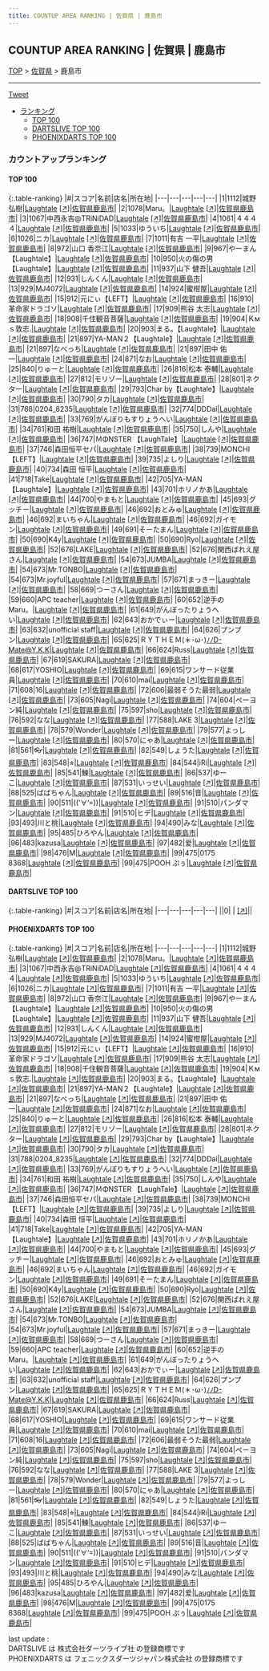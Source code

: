 ```yaml
---
title: COUNTUP AREA RANKING | 佐賀県 | 鹿島市
---
```

## COUNTUP AREA RANKING | 佐賀県 | 鹿島市

[TOP](/darts/rank/) > [佐賀県](/darts/rank/佐賀県/) > 鹿島市

___

<a href="https://twitter.com/share?ref_src=twsrc%5Etfw" data-text="COUNTUP AREA RANKING | 佐賀県鹿島市" class="twitter-share-button" data-hashtags="DARTSLIVE,PHOENIXDARTS,darts,ダーツ" data-show-count="false">Tweet</a>

* [ランキング](#カウントアップランキング)
    * [TOP 100](#top-100)
    * [DARTSLIVE TOP 100](#dartslive-top-100)
    * [PHOENIXDARTS TOP 100](#phoenixdarts-top-100)

### カウントアップランキング

#### TOP 100



{:.table-ranking}
|#|スコア|名前|店名|所在地|
|---|---|---|---|---|
|1|1112|<span class="rank-name-pd"><span class="pro-icon-pd"></span>城野 弘樹</span>|<a href="/darts/rank/shops/88344.html">Laughtale</a> <a href="https://vs.phoenixdarts.com/jp/shop/shopDetailInfo/s_88344?s_seq=88344">[↗]</a>|<a href="/darts/rank/佐賀県/鹿島市">佐賀県鹿島市</a>|
|2|1078|<span class="rank-name-pd">Maru。</span>|<a href="/darts/rank/shops/88344.html">Laughtale</a> <a href="https://vs.phoenixdarts.com/jp/shop/shopDetailInfo/s_88344?s_seq=88344">[↗]</a>|<a href="/darts/rank/佐賀県/鹿島市">佐賀県鹿島市</a>|
|3|1067|<span class="rank-name-pd">中西永吉@TRiNiDAD</span>|<a href="/darts/rank/shops/88344.html">Laughtale</a> <a href="https://vs.phoenixdarts.com/jp/shop/shopDetailInfo/s_88344?s_seq=88344">[↗]</a>|<a href="/darts/rank/佐賀県/鹿島市">佐賀県鹿島市</a>|
|4|1061|<span class="rank-name-pd">４４４４</span>|<a href="/darts/rank/shops/88344.html">Laughtale</a> <a href="https://vs.phoenixdarts.com/jp/shop/shopDetailInfo/s_88344?s_seq=88344">[↗]</a>|<a href="/darts/rank/佐賀県/鹿島市">佐賀県鹿島市</a>|
|5|1033|<span class="rank-name-pd">ゆういち</span>|<a href="/darts/rank/shops/88344.html">Laughtale</a> <a href="https://vs.phoenixdarts.com/jp/shop/shopDetailInfo/s_88344?s_seq=88344">[↗]</a>|<a href="/darts/rank/佐賀県/鹿島市">佐賀県鹿島市</a>|
|6|1026|<span class="rank-name-pd">ニカ</span>|<a href="/darts/rank/shops/88344.html">Laughtale</a> <a href="https://vs.phoenixdarts.com/jp/shop/shopDetailInfo/s_88344?s_seq=88344">[↗]</a>|<a href="/darts/rank/佐賀県/鹿島市">佐賀県鹿島市</a>|
|7|1011|<span class="rank-name-pd"><span class="pro-icon-pd"></span>有吉 一平</span>|<a href="/darts/rank/shops/88344.html">Laughtale</a> <a href="https://vs.phoenixdarts.com/jp/shop/shopDetailInfo/s_88344?s_seq=88344">[↗]</a>|<a href="/darts/rank/佐賀県/鹿島市">佐賀県鹿島市</a>|
|8|972|<span class="rank-name-pd"><span class="pro-icon-pd"></span>山口 香奈江</span>|<a href="/darts/rank/shops/88344.html">Laughtale</a> <a href="https://vs.phoenixdarts.com/jp/shop/shopDetailInfo/s_88344?s_seq=88344">[↗]</a>|<a href="/darts/rank/佐賀県/鹿島市">佐賀県鹿島市</a>|
|9|967|<span class="rank-name-pd">やーまん【Laughtale】</span>|<a href="/darts/rank/shops/88344.html">Laughtale</a> <a href="https://vs.phoenixdarts.com/jp/shop/shopDetailInfo/s_88344?s_seq=88344">[↗]</a>|<a href="/darts/rank/佐賀県/鹿島市">佐賀県鹿島市</a>|
|10|950|<span class="rank-name-pd">火の傷の男【Laughtale】</span>|<a href="/darts/rank/shops/88344.html">Laughtale</a> <a href="https://vs.phoenixdarts.com/jp/shop/shopDetailInfo/s_88344?s_seq=88344">[↗]</a>|<a href="/darts/rank/佐賀県/鹿島市">佐賀県鹿島市</a>|
|11|937|<span class="rank-name-pd"><span class="pro-icon-pd"></span>山下 健吾</span>|<a href="/darts/rank/shops/88344.html">Laughtale</a> <a href="https://vs.phoenixdarts.com/jp/shop/shopDetailInfo/s_88344?s_seq=88344">[↗]</a>|<a href="/darts/rank/佐賀県/鹿島市">佐賀県鹿島市</a>|
|12|931|<span class="rank-name-pd">しんくん</span>|<a href="/darts/rank/shops/88344.html">Laughtale</a> <a href="https://vs.phoenixdarts.com/jp/shop/shopDetailInfo/s_88344?s_seq=88344">[↗]</a>|<a href="/darts/rank/佐賀県/鹿島市">佐賀県鹿島市</a>|
|13|929|<span class="rank-name-pd">MJ4072</span>|<a href="/darts/rank/shops/88344.html">Laughtale</a> <a href="https://vs.phoenixdarts.com/jp/shop/shopDetailInfo/s_88344?s_seq=88344">[↗]</a>|<a href="/darts/rank/佐賀県/鹿島市">佐賀県鹿島市</a>|
|14|924|<span class="rank-name-pd">蜜柑屋</span>|<a href="/darts/rank/shops/88344.html">Laughtale</a> <a href="https://vs.phoenixdarts.com/jp/shop/shopDetailInfo/s_88344?s_seq=88344">[↗]</a>|<a href="/darts/rank/佐賀県/鹿島市">佐賀県鹿島市</a>|
|15|912|<span class="rank-name-pd">元にぃ【LEFT】</span>|<a href="/darts/rank/shops/88344.html">Laughtale</a> <a href="https://vs.phoenixdarts.com/jp/shop/shopDetailInfo/s_88344?s_seq=88344">[↗]</a>|<a href="/darts/rank/佐賀県/鹿島市">佐賀県鹿島市</a>|
|16|910|<span class="rank-name-pd">革命家ドラゴソ</span>|<a href="/darts/rank/shops/88344.html">Laughtale</a> <a href="https://vs.phoenixdarts.com/jp/shop/shopDetailInfo/s_88344?s_seq=88344">[↗]</a>|<a href="/darts/rank/佐賀県/鹿島市">佐賀県鹿島市</a>|
|17|909|<span class="rank-name-pd">熊谷 太志</span>|<a href="/darts/rank/shops/88344.html">Laughtale</a> <a href="https://vs.phoenixdarts.com/jp/shop/shopDetailInfo/s_88344?s_seq=88344">[↗]</a>|<a href="/darts/rank/佐賀県/鹿島市">佐賀県鹿島市</a>|
|18|908|<span class="rank-name-pd">千住観音菩薩</span>|<a href="/darts/rank/shops/88344.html">Laughtale</a> <a href="https://vs.phoenixdarts.com/jp/shop/shopDetailInfo/s_88344?s_seq=88344">[↗]</a>|<a href="/darts/rank/佐賀県/鹿島市">佐賀県鹿島市</a>|
|19|904|<span class="rank-name-pd">Ｋмｓ敦志.</span>|<a href="/darts/rank/shops/88344.html">Laughtale</a> <a href="https://vs.phoenixdarts.com/jp/shop/shopDetailInfo/s_88344?s_seq=88344">[↗]</a>|<a href="/darts/rank/佐賀県/鹿島市">佐賀県鹿島市</a>|
|20|903|<span class="rank-name-pd">まる。【Laughtale】</span>|<a href="/darts/rank/shops/88344.html">Laughtale</a> <a href="https://vs.phoenixdarts.com/jp/shop/shopDetailInfo/s_88344?s_seq=88344">[↗]</a>|<a href="/darts/rank/佐賀県/鹿島市">佐賀県鹿島市</a>|
|21|897|<span class="rank-name-pd">YA-MAN２【Laughtale】</span>|<a href="/darts/rank/shops/88344.html">Laughtale</a> <a href="https://vs.phoenixdarts.com/jp/shop/shopDetailInfo/s_88344?s_seq=88344">[↗]</a>|<a href="/darts/rank/佐賀県/鹿島市">佐賀県鹿島市</a>|
|21|897|<span class="rank-name-pd">なべっち</span>|<a href="/darts/rank/shops/88344.html">Laughtale</a> <a href="https://vs.phoenixdarts.com/jp/shop/shopDetailInfo/s_88344?s_seq=88344">[↗]</a>|<a href="/darts/rank/佐賀県/鹿島市">佐賀県鹿島市</a>|
|21|897|<span class="rank-name-pd"><span class="pro-icon-pd"></span>田中 佑一</span>|<a href="/darts/rank/shops/88344.html">Laughtale</a> <a href="https://vs.phoenixdarts.com/jp/shop/shopDetailInfo/s_88344?s_seq=88344">[↗]</a>|<a href="/darts/rank/佐賀県/鹿島市">佐賀県鹿島市</a>|
|24|871|<span class="rank-name-pd">なお</span>|<a href="/darts/rank/shops/88344.html">Laughtale</a> <a href="https://vs.phoenixdarts.com/jp/shop/shopDetailInfo/s_88344?s_seq=88344">[↗]</a>|<a href="/darts/rank/佐賀県/鹿島市">佐賀県鹿島市</a>|
|25|840|<span class="rank-name-pd">りゅーと</span>|<a href="/darts/rank/shops/88344.html">Laughtale</a> <a href="https://vs.phoenixdarts.com/jp/shop/shopDetailInfo/s_88344?s_seq=88344">[↗]</a>|<a href="/darts/rank/佐賀県/鹿島市">佐賀県鹿島市</a>|
|26|816|<span class="rank-name-pd"><span class="pro-icon-pd"></span>松本 泰輔</span>|<a href="/darts/rank/shops/88344.html">Laughtale</a> <a href="https://vs.phoenixdarts.com/jp/shop/shopDetailInfo/s_88344?s_seq=88344">[↗]</a>|<a href="/darts/rank/佐賀県/鹿島市">佐賀県鹿島市</a>|
|27|812|<span class="rank-name-pd">モリゾー</span>|<a href="/darts/rank/shops/88344.html">Laughtale</a> <a href="https://vs.phoenixdarts.com/jp/shop/shopDetailInfo/s_88344?s_seq=88344">[↗]</a>|<a href="/darts/rank/佐賀県/鹿島市">佐賀県鹿島市</a>|
|28|801|<span class="rank-name-pd">ネクター</span>|<a href="/darts/rank/shops/88344.html">Laughtale</a> <a href="https://vs.phoenixdarts.com/jp/shop/shopDetailInfo/s_88344?s_seq=88344">[↗]</a>|<a href="/darts/rank/佐賀県/鹿島市">佐賀県鹿島市</a>|
|29|793|<span class="rank-name-pd">Char by【Laughtale】</span>|<a href="/darts/rank/shops/88344.html">Laughtale</a> <a href="https://vs.phoenixdarts.com/jp/shop/shopDetailInfo/s_88344?s_seq=88344">[↗]</a>|<a href="/darts/rank/佐賀県/鹿島市">佐賀県鹿島市</a>|
|30|790|<span class="rank-name-pd">タカ</span>|<a href="/darts/rank/shops/88344.html">Laughtale</a> <a href="https://vs.phoenixdarts.com/jp/shop/shopDetailInfo/s_88344?s_seq=88344">[↗]</a>|<a href="/darts/rank/佐賀県/鹿島市">佐賀県鹿島市</a>|
|31|788|<span class="rank-name-pd">0204_8235</span>|<a href="/darts/rank/shops/88344.html">Laughtale</a> <a href="https://vs.phoenixdarts.com/jp/shop/shopDetailInfo/s_88344?s_seq=88344">[↗]</a>|<a href="/darts/rank/佐賀県/鹿島市">佐賀県鹿島市</a>|
|32|774|<span class="rank-name-pd">DDDai</span>|<a href="/darts/rank/shops/88344.html">Laughtale</a> <a href="https://vs.phoenixdarts.com/jp/shop/shopDetailInfo/s_88344?s_seq=88344">[↗]</a>|<a href="/darts/rank/佐賀県/鹿島市">佐賀県鹿島市</a>|
|33|769|<span class="rank-name-pd">がんぼりもすりょうへい</span>|<a href="/darts/rank/shops/88344.html">Laughtale</a> <a href="https://vs.phoenixdarts.com/jp/shop/shopDetailInfo/s_88344?s_seq=88344">[↗]</a>|<a href="/darts/rank/佐賀県/鹿島市">佐賀県鹿島市</a>|
|34|761|<span class="rank-name-pd"><span class="pro-icon-pd"></span>和田 祐樹</span>|<a href="/darts/rank/shops/88344.html">Laughtale</a> <a href="https://vs.phoenixdarts.com/jp/shop/shopDetailInfo/s_88344?s_seq=88344">[↗]</a>|<a href="/darts/rank/佐賀県/鹿島市">佐賀県鹿島市</a>|
|35|750|<span class="rank-name-pd">しんや</span>|<a href="/darts/rank/shops/88344.html">Laughtale</a> <a href="https://vs.phoenixdarts.com/jp/shop/shopDetailInfo/s_88344?s_seq=88344">[↗]</a>|<a href="/darts/rank/佐賀県/鹿島市">佐賀県鹿島市</a>|
|36|747|<span class="rank-name-pd">ＭΦNSTER 【LaughTale】</span>|<a href="/darts/rank/shops/88344.html">Laughtale</a> <a href="https://vs.phoenixdarts.com/jp/shop/shopDetailInfo/s_88344?s_seq=88344">[↗]</a>|<a href="/darts/rank/佐賀県/鹿島市">佐賀県鹿島市</a>|
|37|746|<span class="rank-name-pd">森田恒平セパ</span>|<a href="/darts/rank/shops/88344.html">Laughtale</a> <a href="https://vs.phoenixdarts.com/jp/shop/shopDetailInfo/s_88344?s_seq=88344">[↗]</a>|<a href="/darts/rank/佐賀県/鹿島市">佐賀県鹿島市</a>|
|38|739|<span class="rank-name-pd">MONCHI【LEFT】</span>|<a href="/darts/rank/shops/88344.html">Laughtale</a> <a href="https://vs.phoenixdarts.com/jp/shop/shopDetailInfo/s_88344?s_seq=88344">[↗]</a>|<a href="/darts/rank/佐賀県/鹿島市">佐賀県鹿島市</a>|
|39|735|<span class="rank-name-pd">よしり</span>|<a href="/darts/rank/shops/88344.html">Laughtale</a> <a href="https://vs.phoenixdarts.com/jp/shop/shopDetailInfo/s_88344?s_seq=88344">[↗]</a>|<a href="/darts/rank/佐賀県/鹿島市">佐賀県鹿島市</a>|
|40|734|<span class="rank-name-pd"><span class="pro-icon-pd"></span>森田 恒平</span>|<a href="/darts/rank/shops/88344.html">Laughtale</a> <a href="https://vs.phoenixdarts.com/jp/shop/shopDetailInfo/s_88344?s_seq=88344">[↗]</a>|<a href="/darts/rank/佐賀県/鹿島市">佐賀県鹿島市</a>|
|41|718|<span class="rank-name-pd">Take</span>|<a href="/darts/rank/shops/88344.html">Laughtale</a> <a href="https://vs.phoenixdarts.com/jp/shop/shopDetailInfo/s_88344?s_seq=88344">[↗]</a>|<a href="/darts/rank/佐賀県/鹿島市">佐賀県鹿島市</a>|
|42|705|<span class="rank-name-pd">YA-MAN【Laughtale】</span>|<a href="/darts/rank/shops/88344.html">Laughtale</a> <a href="https://vs.phoenixdarts.com/jp/shop/shopDetailInfo/s_88344?s_seq=88344">[↗]</a>|<a href="/darts/rank/佐賀県/鹿島市">佐賀県鹿島市</a>|
|43|701|<span class="rank-name-pd">ホリノかあ</span>|<a href="/darts/rank/shops/88344.html">Laughtale</a> <a href="https://vs.phoenixdarts.com/jp/shop/shopDetailInfo/s_88344?s_seq=88344">[↗]</a>|<a href="/darts/rank/佐賀県/鹿島市">佐賀県鹿島市</a>|
|44|700|<span class="rank-name-pd">やまもと</span>|<a href="/darts/rank/shops/88344.html">Laughtale</a> <a href="https://vs.phoenixdarts.com/jp/shop/shopDetailInfo/s_88344?s_seq=88344">[↗]</a>|<a href="/darts/rank/佐賀県/鹿島市">佐賀県鹿島市</a>|
|45|693|<span class="rank-name-pd">グッチー</span>|<a href="/darts/rank/shops/88344.html">Laughtale</a> <a href="https://vs.phoenixdarts.com/jp/shop/shopDetailInfo/s_88344?s_seq=88344">[↗]</a>|<a href="/darts/rank/佐賀県/鹿島市">佐賀県鹿島市</a>|
|46|692|<span class="rank-name-pd">おとみゅ</span>|<a href="/darts/rank/shops/88344.html">Laughtale</a> <a href="https://vs.phoenixdarts.com/jp/shop/shopDetailInfo/s_88344?s_seq=88344">[↗]</a>|<a href="/darts/rank/佐賀県/鹿島市">佐賀県鹿島市</a>|
|46|692|<span class="rank-name-pd">まいちゃん</span>|<a href="/darts/rank/shops/88344.html">Laughtale</a> <a href="https://vs.phoenixdarts.com/jp/shop/shopDetailInfo/s_88344?s_seq=88344">[↗]</a>|<a href="/darts/rank/佐賀県/鹿島市">佐賀県鹿島市</a>|
|46|692|<span class="rank-name-pd">ガイモン</span>|<a href="/darts/rank/shops/88344.html">Laughtale</a> <a href="https://vs.phoenixdarts.com/jp/shop/shopDetailInfo/s_88344?s_seq=88344">[↗]</a>|<a href="/darts/rank/佐賀県/鹿島市">佐賀県鹿島市</a>|
|49|691|<span class="rank-name-pd">そーたまん</span>|<a href="/darts/rank/shops/88344.html">Laughtale</a> <a href="https://vs.phoenixdarts.com/jp/shop/shopDetailInfo/s_88344?s_seq=88344">[↗]</a>|<a href="/darts/rank/佐賀県/鹿島市">佐賀県鹿島市</a>|
|50|690|<span class="rank-name-pd">K4y</span>|<a href="/darts/rank/shops/88344.html">Laughtale</a> <a href="https://vs.phoenixdarts.com/jp/shop/shopDetailInfo/s_88344?s_seq=88344">[↗]</a>|<a href="/darts/rank/佐賀県/鹿島市">佐賀県鹿島市</a>|
|50|690|<span class="rank-name-pd">Ryo</span>|<a href="/darts/rank/shops/88344.html">Laughtale</a> <a href="https://vs.phoenixdarts.com/jp/shop/shopDetailInfo/s_88344?s_seq=88344">[↗]</a>|<a href="/darts/rank/佐賀県/鹿島市">佐賀県鹿島市</a>|
|52|676|<span class="rank-name-pd">LAKE</span>|<a href="/darts/rank/shops/88344.html">Laughtale</a> <a href="https://vs.phoenixdarts.com/jp/shop/shopDetailInfo/s_88344?s_seq=88344">[↗]</a>|<a href="/darts/rank/佐賀県/鹿島市">佐賀県鹿島市</a>|
|52|676|<span class="rank-name-pd">関西ばれえ屋さん</span>|<a href="/darts/rank/shops/88344.html">Laughtale</a> <a href="https://vs.phoenixdarts.com/jp/shop/shopDetailInfo/s_88344?s_seq=88344">[↗]</a>|<a href="/darts/rank/佐賀県/鹿島市">佐賀県鹿島市</a>|
|54|673|<span class="rank-name-pd">JUMBA</span>|<a href="/darts/rank/shops/88344.html">Laughtale</a> <a href="https://vs.phoenixdarts.com/jp/shop/shopDetailInfo/s_88344?s_seq=88344">[↗]</a>|<a href="/darts/rank/佐賀県/鹿島市">佐賀県鹿島市</a>|
|54|673|<span class="rank-name-pd">Mr.TONBO</span>|<a href="/darts/rank/shops/88344.html">Laughtale</a> <a href="https://vs.phoenixdarts.com/jp/shop/shopDetailInfo/s_88344?s_seq=88344">[↗]</a>|<a href="/darts/rank/佐賀県/鹿島市">佐賀県鹿島市</a>|
|54|673|<span class="rank-name-pd">Mr.joyful</span>|<a href="/darts/rank/shops/88344.html">Laughtale</a> <a href="https://vs.phoenixdarts.com/jp/shop/shopDetailInfo/s_88344?s_seq=88344">[↗]</a>|<a href="/darts/rank/佐賀県/鹿島市">佐賀県鹿島市</a>|
|57|671|<span class="rank-name-pd">まっきー</span>|<a href="/darts/rank/shops/88344.html">Laughtale</a> <a href="https://vs.phoenixdarts.com/jp/shop/shopDetailInfo/s_88344?s_seq=88344">[↗]</a>|<a href="/darts/rank/佐賀県/鹿島市">佐賀県鹿島市</a>|
|58|669|<span class="rank-name-pd">つーさん</span>|<a href="/darts/rank/shops/88344.html">Laughtale</a> <a href="https://vs.phoenixdarts.com/jp/shop/shopDetailInfo/s_88344?s_seq=88344">[↗]</a>|<a href="/darts/rank/佐賀県/鹿島市">佐賀県鹿島市</a>|
|59|660|<span class="rank-name-pd">APC teacher</span>|<a href="/darts/rank/shops/88344.html">Laughtale</a> <a href="https://vs.phoenixdarts.com/jp/shop/shopDetailInfo/s_88344?s_seq=88344">[↗]</a>|<a href="/darts/rank/佐賀県/鹿島市">佐賀県鹿島市</a>|
|60|652|<span class="rank-name-pd">逆手のMaru。</span>|<a href="/darts/rank/shops/88344.html">Laughtale</a> <a href="https://vs.phoenixdarts.com/jp/shop/shopDetailInfo/s_88344?s_seq=88344">[↗]</a>|<a href="/darts/rank/佐賀県/鹿島市">佐賀県鹿島市</a>|
|61|649|<span class="rank-name-pd">がんぼったりょうへい</span>|<a href="/darts/rank/shops/88344.html">Laughtale</a> <a href="https://vs.phoenixdarts.com/jp/shop/shopDetailInfo/s_88344?s_seq=88344">[↗]</a>|<a href="/darts/rank/佐賀県/鹿島市">佐賀県鹿島市</a>|
|62|643|<span class="rank-name-pd">おかでぃー</span>|<a href="/darts/rank/shops/88344.html">Laughtale</a> <a href="https://vs.phoenixdarts.com/jp/shop/shopDetailInfo/s_88344?s_seq=88344">[↗]</a>|<a href="/darts/rank/佐賀県/鹿島市">佐賀県鹿島市</a>|
|63|632|<span class="rank-name-pd">unofficial staff</span>|<a href="/darts/rank/shops/88344.html">Laughtale</a> <a href="https://vs.phoenixdarts.com/jp/shop/shopDetailInfo/s_88344?s_seq=88344">[↗]</a>|<a href="/darts/rank/佐賀県/鹿島市">佐賀県鹿島市</a>|
|64|626|<span class="rank-name-pd">プンプン</span>|<a href="/darts/rank/shops/88344.html">Laughtale</a> <a href="https://vs.phoenixdarts.com/jp/shop/shopDetailInfo/s_88344?s_seq=88344">[↗]</a>|<a href="/darts/rank/佐賀県/鹿島市">佐賀県鹿島市</a>|
|65|625|<span class="rank-name-pd">ＲＹＴＨＥＭ(＊･ω･)ﾉﾉD-Mate@Y.K.K</span>|<a href="/darts/rank/shops/88344.html">Laughtale</a> <a href="https://vs.phoenixdarts.com/jp/shop/shopDetailInfo/s_88344?s_seq=88344">[↗]</a>|<a href="/darts/rank/佐賀県/鹿島市">佐賀県鹿島市</a>|
|66|624|<span class="rank-name-pd">Russ</span>|<a href="/darts/rank/shops/88344.html">Laughtale</a> <a href="https://vs.phoenixdarts.com/jp/shop/shopDetailInfo/s_88344?s_seq=88344">[↗]</a>|<a href="/darts/rank/佐賀県/鹿島市">佐賀県鹿島市</a>|
|67|619|<span class="rank-name-pd">SAKURA</span>|<a href="/darts/rank/shops/88344.html">Laughtale</a> <a href="https://vs.phoenixdarts.com/jp/shop/shopDetailInfo/s_88344?s_seq=88344">[↗]</a>|<a href="/darts/rank/佐賀県/鹿島市">佐賀県鹿島市</a>|
|68|617|<span class="rank-name-pd">YOSHIO</span>|<a href="/darts/rank/shops/88344.html">Laughtale</a> <a href="https://vs.phoenixdarts.com/jp/shop/shopDetailInfo/s_88344?s_seq=88344">[↗]</a>|<a href="/darts/rank/佐賀県/鹿島市">佐賀県鹿島市</a>|
|69|615|<span class="rank-name-pd">ワンサード従業員</span>|<a href="/darts/rank/shops/88344.html">Laughtale</a> <a href="https://vs.phoenixdarts.com/jp/shop/shopDetailInfo/s_88344?s_seq=88344">[↗]</a>|<a href="/darts/rank/佐賀県/鹿島市">佐賀県鹿島市</a>|
|70|610|<span class="rank-name-pd">mai</span>|<a href="/darts/rank/shops/88344.html">Laughtale</a> <a href="https://vs.phoenixdarts.com/jp/shop/shopDetailInfo/s_88344?s_seq=88344">[↗]</a>|<a href="/darts/rank/佐賀県/鹿島市">佐賀県鹿島市</a>|
|71|608|<span class="rank-name-pd">16</span>|<a href="/darts/rank/shops/88344.html">Laughtale</a> <a href="https://vs.phoenixdarts.com/jp/shop/shopDetailInfo/s_88344?s_seq=88344">[↗]</a>|<a href="/darts/rank/佐賀県/鹿島市">佐賀県鹿島市</a>|
|72|606|<span class="rank-name-pd">最弱そうた最弱</span>|<a href="/darts/rank/shops/88344.html">Laughtale</a> <a href="https://vs.phoenixdarts.com/jp/shop/shopDetailInfo/s_88344?s_seq=88344">[↗]</a>|<a href="/darts/rank/佐賀県/鹿島市">佐賀県鹿島市</a>|
|73|605|<span class="rank-name-pd">Nagi</span>|<a href="/darts/rank/shops/88344.html">Laughtale</a> <a href="https://vs.phoenixdarts.com/jp/shop/shopDetailInfo/s_88344?s_seq=88344">[↗]</a>|<a href="/darts/rank/佐賀県/鹿島市">佐賀県鹿島市</a>|
|74|604|<span class="rank-name-pd">ぺーヨン純</span>|<a href="/darts/rank/shops/88344.html">Laughtale</a> <a href="https://vs.phoenixdarts.com/jp/shop/shopDetailInfo/s_88344?s_seq=88344">[↗]</a>|<a href="/darts/rank/佐賀県/鹿島市">佐賀県鹿島市</a>|
|75|597|<span class="rank-name-pd">sho</span>|<a href="/darts/rank/shops/88344.html">Laughtale</a> <a href="https://vs.phoenixdarts.com/jp/shop/shopDetailInfo/s_88344?s_seq=88344">[↗]</a>|<a href="/darts/rank/佐賀県/鹿島市">佐賀県鹿島市</a>|
|76|592|<span class="rank-name-pd">なな</span>|<a href="/darts/rank/shops/88344.html">Laughtale</a> <a href="https://vs.phoenixdarts.com/jp/shop/shopDetailInfo/s_88344?s_seq=88344">[↗]</a>|<a href="/darts/rank/佐賀県/鹿島市">佐賀県鹿島市</a>|
|77|588|<span class="rank-name-pd">LAKE 3</span>|<a href="/darts/rank/shops/88344.html">Laughtale</a> <a href="https://vs.phoenixdarts.com/jp/shop/shopDetailInfo/s_88344?s_seq=88344">[↗]</a>|<a href="/darts/rank/佐賀県/鹿島市">佐賀県鹿島市</a>|
|78|579|<span class="rank-name-pd">Wonder</span>|<a href="/darts/rank/shops/88344.html">Laughtale</a> <a href="https://vs.phoenixdarts.com/jp/shop/shopDetailInfo/s_88344?s_seq=88344">[↗]</a>|<a href="/darts/rank/佐賀県/鹿島市">佐賀県鹿島市</a>|
|79|577|<span class="rank-name-pd">よっしー</span>|<a href="/darts/rank/shops/88344.html">Laughtale</a> <a href="https://vs.phoenixdarts.com/jp/shop/shopDetailInfo/s_88344?s_seq=88344">[↗]</a>|<a href="/darts/rank/佐賀県/鹿島市">佐賀県鹿島市</a>|
|80|570|<span class="rank-name-pd">にゃあ</span>|<a href="/darts/rank/shops/88344.html">Laughtale</a> <a href="https://vs.phoenixdarts.com/jp/shop/shopDetailInfo/s_88344?s_seq=88344">[↗]</a>|<a href="/darts/rank/佐賀県/鹿島市">佐賀県鹿島市</a>|
|81|561|<span class="rank-name-pd">👓</span>|<a href="/darts/rank/shops/88344.html">Laughtale</a> <a href="https://vs.phoenixdarts.com/jp/shop/shopDetailInfo/s_88344?s_seq=88344">[↗]</a>|<a href="/darts/rank/佐賀県/鹿島市">佐賀県鹿島市</a>|
|82|549|<span class="rank-name-pd">しょうた</span>|<a href="/darts/rank/shops/88344.html">Laughtale</a> <a href="https://vs.phoenixdarts.com/jp/shop/shopDetailInfo/s_88344?s_seq=88344">[↗]</a>|<a href="/darts/rank/佐賀県/鹿島市">佐賀県鹿島市</a>|
|83|548|<span class="rank-name-pd">⭐︎</span>|<a href="/darts/rank/shops/88344.html">Laughtale</a> <a href="https://vs.phoenixdarts.com/jp/shop/shopDetailInfo/s_88344?s_seq=88344">[↗]</a>|<a href="/darts/rank/佐賀県/鹿島市">佐賀県鹿島市</a>|
|84|544|<span class="rank-name-pd">iRi</span>|<a href="/darts/rank/shops/88344.html">Laughtale</a> <a href="https://vs.phoenixdarts.com/jp/shop/shopDetailInfo/s_88344?s_seq=88344">[↗]</a>|<a href="/darts/rank/佐賀県/鹿島市">佐賀県鹿島市</a>|
|85|541|<span class="rank-name-pd">鰊</span>|<a href="/darts/rank/shops/88344.html">Laughtale</a> <a href="https://vs.phoenixdarts.com/jp/shop/shopDetailInfo/s_88344?s_seq=88344">[↗]</a>|<a href="/darts/rank/佐賀県/鹿島市">佐賀県鹿島市</a>|
|86|537|<span class="rank-name-pd">ゆーこ</span>|<a href="/darts/rank/shops/88344.html">Laughtale</a> <a href="https://vs.phoenixdarts.com/jp/shop/shopDetailInfo/s_88344?s_seq=88344">[↗]</a>|<a href="/darts/rank/佐賀県/鹿島市">佐賀県鹿島市</a>|
|87|531|<span class="rank-name-pd">いっせい</span>|<a href="/darts/rank/shops/88344.html">Laughtale</a> <a href="https://vs.phoenixdarts.com/jp/shop/shopDetailInfo/s_88344?s_seq=88344">[↗]</a>|<a href="/darts/rank/佐賀県/鹿島市">佐賀県鹿島市</a>|
|88|525|<span class="rank-name-pd">ばばちゃん</span>|<a href="/darts/rank/shops/88344.html">Laughtale</a> <a href="https://vs.phoenixdarts.com/jp/shop/shopDetailInfo/s_88344?s_seq=88344">[↗]</a>|<a href="/darts/rank/佐賀県/鹿島市">佐賀県鹿島市</a>|
|89|516|<span class="rank-name-pd">音</span>|<a href="/darts/rank/shops/88344.html">Laughtale</a> <a href="https://vs.phoenixdarts.com/jp/shop/shopDetailInfo/s_88344?s_seq=88344">[↗]</a>|<a href="/darts/rank/佐賀県/鹿島市">佐賀県鹿島市</a>|
|90|511|<span class="rank-name-pd">((’∀’=))</span>|<a href="/darts/rank/shops/88344.html">Laughtale</a> <a href="https://vs.phoenixdarts.com/jp/shop/shopDetailInfo/s_88344?s_seq=88344">[↗]</a>|<a href="/darts/rank/佐賀県/鹿島市">佐賀県鹿島市</a>|
|91|510|<span class="rank-name-pd">パンダマン</span>|<a href="/darts/rank/shops/88344.html">Laughtale</a> <a href="https://vs.phoenixdarts.com/jp/shop/shopDetailInfo/s_88344?s_seq=88344">[↗]</a>|<a href="/darts/rank/佐賀県/鹿島市">佐賀県鹿島市</a>|
|91|510|<span class="rank-name-pd">ヒデ</span>|<a href="/darts/rank/shops/88344.html">Laughtale</a> <a href="https://vs.phoenixdarts.com/jp/shop/shopDetailInfo/s_88344?s_seq=88344">[↗]</a>|<a href="/darts/rank/佐賀県/鹿島市">佐賀県鹿島市</a>|
|93|493|<span class="rank-name-pd">川と桃</span>|<a href="/darts/rank/shops/88344.html">Laughtale</a> <a href="https://vs.phoenixdarts.com/jp/shop/shopDetailInfo/s_88344?s_seq=88344">[↗]</a>|<a href="/darts/rank/佐賀県/鹿島市">佐賀県鹿島市</a>|
|94|490|<span class="rank-name-pd">みな</span>|<a href="/darts/rank/shops/88344.html">Laughtale</a> <a href="https://vs.phoenixdarts.com/jp/shop/shopDetailInfo/s_88344?s_seq=88344">[↗]</a>|<a href="/darts/rank/佐賀県/鹿島市">佐賀県鹿島市</a>|
|95|485|<span class="rank-name-pd">ひろやん</span>|<a href="/darts/rank/shops/88344.html">Laughtale</a> <a href="https://vs.phoenixdarts.com/jp/shop/shopDetailInfo/s_88344?s_seq=88344">[↗]</a>|<a href="/darts/rank/佐賀県/鹿島市">佐賀県鹿島市</a>|
|96|483|<span class="rank-name-pd">kazusa</span>|<a href="/darts/rank/shops/88344.html">Laughtale</a> <a href="https://vs.phoenixdarts.com/jp/shop/shopDetailInfo/s_88344?s_seq=88344">[↗]</a>|<a href="/darts/rank/佐賀県/鹿島市">佐賀県鹿島市</a>|
|97|482|<span class="rank-name-pd">爱</span>|<a href="/darts/rank/shops/88344.html">Laughtale</a> <a href="https://vs.phoenixdarts.com/jp/shop/shopDetailInfo/s_88344?s_seq=88344">[↗]</a>|<a href="/darts/rank/佐賀県/鹿島市">佐賀県鹿島市</a>|
|98|476|<span class="rank-name-pd">M</span>|<a href="/darts/rank/shops/88344.html">Laughtale</a> <a href="https://vs.phoenixdarts.com/jp/shop/shopDetailInfo/s_88344?s_seq=88344">[↗]</a>|<a href="/darts/rank/佐賀県/鹿島市">佐賀県鹿島市</a>|
|99|475|<span class="rank-name-pd">0175 8368</span>|<a href="/darts/rank/shops/88344.html">Laughtale</a> <a href="https://vs.phoenixdarts.com/jp/shop/shopDetailInfo/s_88344?s_seq=88344">[↗]</a>|<a href="/darts/rank/佐賀県/鹿島市">佐賀県鹿島市</a>|
|99|475|<span class="rank-name-pd">POOH ぷぅ</span>|<a href="/darts/rank/shops/88344.html">Laughtale</a> <a href="https://vs.phoenixdarts.com/jp/shop/shopDetailInfo/s_88344?s_seq=88344">[↗]</a>|<a href="/darts/rank/佐賀県/鹿島市">佐賀県鹿島市</a>|


#### DARTSLIVE TOP 100



{:.table-ranking}
|#|スコア|名前|店名|所在地|
|---|---|---|---|---|
||0|<span class="rank-name-dl"> </span>|<a href="/darts/rank/shops/.html"></a> <a href="">[↗]</a>|<a href="/darts/rank//"></a>|


#### PHOENIXDARTS TOP 100



{:.table-ranking}
|#|スコア|名前|店名|所在地|
|---|---|---|---|---|
|1|1112|<span class="rank-name-pd"><span class="pro-icon-pd"></span>城野 弘樹</span>|<a href="/darts/rank/shops/88344.html">Laughtale</a> <a href="https://vs.phoenixdarts.com/jp/shop/shopDetailInfo/s_88344?s_seq=88344">[↗]</a>|<a href="/darts/rank/佐賀県/鹿島市">佐賀県鹿島市</a>|
|2|1078|<span class="rank-name-pd">Maru。</span>|<a href="/darts/rank/shops/88344.html">Laughtale</a> <a href="https://vs.phoenixdarts.com/jp/shop/shopDetailInfo/s_88344?s_seq=88344">[↗]</a>|<a href="/darts/rank/佐賀県/鹿島市">佐賀県鹿島市</a>|
|3|1067|<span class="rank-name-pd">中西永吉@TRiNiDAD</span>|<a href="/darts/rank/shops/88344.html">Laughtale</a> <a href="https://vs.phoenixdarts.com/jp/shop/shopDetailInfo/s_88344?s_seq=88344">[↗]</a>|<a href="/darts/rank/佐賀県/鹿島市">佐賀県鹿島市</a>|
|4|1061|<span class="rank-name-pd">４４４４</span>|<a href="/darts/rank/shops/88344.html">Laughtale</a> <a href="https://vs.phoenixdarts.com/jp/shop/shopDetailInfo/s_88344?s_seq=88344">[↗]</a>|<a href="/darts/rank/佐賀県/鹿島市">佐賀県鹿島市</a>|
|5|1033|<span class="rank-name-pd">ゆういち</span>|<a href="/darts/rank/shops/88344.html">Laughtale</a> <a href="https://vs.phoenixdarts.com/jp/shop/shopDetailInfo/s_88344?s_seq=88344">[↗]</a>|<a href="/darts/rank/佐賀県/鹿島市">佐賀県鹿島市</a>|
|6|1026|<span class="rank-name-pd">ニカ</span>|<a href="/darts/rank/shops/88344.html">Laughtale</a> <a href="https://vs.phoenixdarts.com/jp/shop/shopDetailInfo/s_88344?s_seq=88344">[↗]</a>|<a href="/darts/rank/佐賀県/鹿島市">佐賀県鹿島市</a>|
|7|1011|<span class="rank-name-pd"><span class="pro-icon-pd"></span>有吉 一平</span>|<a href="/darts/rank/shops/88344.html">Laughtale</a> <a href="https://vs.phoenixdarts.com/jp/shop/shopDetailInfo/s_88344?s_seq=88344">[↗]</a>|<a href="/darts/rank/佐賀県/鹿島市">佐賀県鹿島市</a>|
|8|972|<span class="rank-name-pd"><span class="pro-icon-pd"></span>山口 香奈江</span>|<a href="/darts/rank/shops/88344.html">Laughtale</a> <a href="https://vs.phoenixdarts.com/jp/shop/shopDetailInfo/s_88344?s_seq=88344">[↗]</a>|<a href="/darts/rank/佐賀県/鹿島市">佐賀県鹿島市</a>|
|9|967|<span class="rank-name-pd">やーまん【Laughtale】</span>|<a href="/darts/rank/shops/88344.html">Laughtale</a> <a href="https://vs.phoenixdarts.com/jp/shop/shopDetailInfo/s_88344?s_seq=88344">[↗]</a>|<a href="/darts/rank/佐賀県/鹿島市">佐賀県鹿島市</a>|
|10|950|<span class="rank-name-pd">火の傷の男【Laughtale】</span>|<a href="/darts/rank/shops/88344.html">Laughtale</a> <a href="https://vs.phoenixdarts.com/jp/shop/shopDetailInfo/s_88344?s_seq=88344">[↗]</a>|<a href="/darts/rank/佐賀県/鹿島市">佐賀県鹿島市</a>|
|11|937|<span class="rank-name-pd"><span class="pro-icon-pd"></span>山下 健吾</span>|<a href="/darts/rank/shops/88344.html">Laughtale</a> <a href="https://vs.phoenixdarts.com/jp/shop/shopDetailInfo/s_88344?s_seq=88344">[↗]</a>|<a href="/darts/rank/佐賀県/鹿島市">佐賀県鹿島市</a>|
|12|931|<span class="rank-name-pd">しんくん</span>|<a href="/darts/rank/shops/88344.html">Laughtale</a> <a href="https://vs.phoenixdarts.com/jp/shop/shopDetailInfo/s_88344?s_seq=88344">[↗]</a>|<a href="/darts/rank/佐賀県/鹿島市">佐賀県鹿島市</a>|
|13|929|<span class="rank-name-pd">MJ4072</span>|<a href="/darts/rank/shops/88344.html">Laughtale</a> <a href="https://vs.phoenixdarts.com/jp/shop/shopDetailInfo/s_88344?s_seq=88344">[↗]</a>|<a href="/darts/rank/佐賀県/鹿島市">佐賀県鹿島市</a>|
|14|924|<span class="rank-name-pd">蜜柑屋</span>|<a href="/darts/rank/shops/88344.html">Laughtale</a> <a href="https://vs.phoenixdarts.com/jp/shop/shopDetailInfo/s_88344?s_seq=88344">[↗]</a>|<a href="/darts/rank/佐賀県/鹿島市">佐賀県鹿島市</a>|
|15|912|<span class="rank-name-pd">元にぃ【LEFT】</span>|<a href="/darts/rank/shops/88344.html">Laughtale</a> <a href="https://vs.phoenixdarts.com/jp/shop/shopDetailInfo/s_88344?s_seq=88344">[↗]</a>|<a href="/darts/rank/佐賀県/鹿島市">佐賀県鹿島市</a>|
|16|910|<span class="rank-name-pd">革命家ドラゴソ</span>|<a href="/darts/rank/shops/88344.html">Laughtale</a> <a href="https://vs.phoenixdarts.com/jp/shop/shopDetailInfo/s_88344?s_seq=88344">[↗]</a>|<a href="/darts/rank/佐賀県/鹿島市">佐賀県鹿島市</a>|
|17|909|<span class="rank-name-pd">熊谷 太志</span>|<a href="/darts/rank/shops/88344.html">Laughtale</a> <a href="https://vs.phoenixdarts.com/jp/shop/shopDetailInfo/s_88344?s_seq=88344">[↗]</a>|<a href="/darts/rank/佐賀県/鹿島市">佐賀県鹿島市</a>|
|18|908|<span class="rank-name-pd">千住観音菩薩</span>|<a href="/darts/rank/shops/88344.html">Laughtale</a> <a href="https://vs.phoenixdarts.com/jp/shop/shopDetailInfo/s_88344?s_seq=88344">[↗]</a>|<a href="/darts/rank/佐賀県/鹿島市">佐賀県鹿島市</a>|
|19|904|<span class="rank-name-pd">Ｋмｓ敦志.</span>|<a href="/darts/rank/shops/88344.html">Laughtale</a> <a href="https://vs.phoenixdarts.com/jp/shop/shopDetailInfo/s_88344?s_seq=88344">[↗]</a>|<a href="/darts/rank/佐賀県/鹿島市">佐賀県鹿島市</a>|
|20|903|<span class="rank-name-pd">まる。【Laughtale】</span>|<a href="/darts/rank/shops/88344.html">Laughtale</a> <a href="https://vs.phoenixdarts.com/jp/shop/shopDetailInfo/s_88344?s_seq=88344">[↗]</a>|<a href="/darts/rank/佐賀県/鹿島市">佐賀県鹿島市</a>|
|21|897|<span class="rank-name-pd">YA-MAN２【Laughtale】</span>|<a href="/darts/rank/shops/88344.html">Laughtale</a> <a href="https://vs.phoenixdarts.com/jp/shop/shopDetailInfo/s_88344?s_seq=88344">[↗]</a>|<a href="/darts/rank/佐賀県/鹿島市">佐賀県鹿島市</a>|
|21|897|<span class="rank-name-pd">なべっち</span>|<a href="/darts/rank/shops/88344.html">Laughtale</a> <a href="https://vs.phoenixdarts.com/jp/shop/shopDetailInfo/s_88344?s_seq=88344">[↗]</a>|<a href="/darts/rank/佐賀県/鹿島市">佐賀県鹿島市</a>|
|21|897|<span class="rank-name-pd"><span class="pro-icon-pd"></span>田中 佑一</span>|<a href="/darts/rank/shops/88344.html">Laughtale</a> <a href="https://vs.phoenixdarts.com/jp/shop/shopDetailInfo/s_88344?s_seq=88344">[↗]</a>|<a href="/darts/rank/佐賀県/鹿島市">佐賀県鹿島市</a>|
|24|871|<span class="rank-name-pd">なお</span>|<a href="/darts/rank/shops/88344.html">Laughtale</a> <a href="https://vs.phoenixdarts.com/jp/shop/shopDetailInfo/s_88344?s_seq=88344">[↗]</a>|<a href="/darts/rank/佐賀県/鹿島市">佐賀県鹿島市</a>|
|25|840|<span class="rank-name-pd">りゅーと</span>|<a href="/darts/rank/shops/88344.html">Laughtale</a> <a href="https://vs.phoenixdarts.com/jp/shop/shopDetailInfo/s_88344?s_seq=88344">[↗]</a>|<a href="/darts/rank/佐賀県/鹿島市">佐賀県鹿島市</a>|
|26|816|<span class="rank-name-pd"><span class="pro-icon-pd"></span>松本 泰輔</span>|<a href="/darts/rank/shops/88344.html">Laughtale</a> <a href="https://vs.phoenixdarts.com/jp/shop/shopDetailInfo/s_88344?s_seq=88344">[↗]</a>|<a href="/darts/rank/佐賀県/鹿島市">佐賀県鹿島市</a>|
|27|812|<span class="rank-name-pd">モリゾー</span>|<a href="/darts/rank/shops/88344.html">Laughtale</a> <a href="https://vs.phoenixdarts.com/jp/shop/shopDetailInfo/s_88344?s_seq=88344">[↗]</a>|<a href="/darts/rank/佐賀県/鹿島市">佐賀県鹿島市</a>|
|28|801|<span class="rank-name-pd">ネクター</span>|<a href="/darts/rank/shops/88344.html">Laughtale</a> <a href="https://vs.phoenixdarts.com/jp/shop/shopDetailInfo/s_88344?s_seq=88344">[↗]</a>|<a href="/darts/rank/佐賀県/鹿島市">佐賀県鹿島市</a>|
|29|793|<span class="rank-name-pd">Char by【Laughtale】</span>|<a href="/darts/rank/shops/88344.html">Laughtale</a> <a href="https://vs.phoenixdarts.com/jp/shop/shopDetailInfo/s_88344?s_seq=88344">[↗]</a>|<a href="/darts/rank/佐賀県/鹿島市">佐賀県鹿島市</a>|
|30|790|<span class="rank-name-pd">タカ</span>|<a href="/darts/rank/shops/88344.html">Laughtale</a> <a href="https://vs.phoenixdarts.com/jp/shop/shopDetailInfo/s_88344?s_seq=88344">[↗]</a>|<a href="/darts/rank/佐賀県/鹿島市">佐賀県鹿島市</a>|
|31|788|<span class="rank-name-pd">0204_8235</span>|<a href="/darts/rank/shops/88344.html">Laughtale</a> <a href="https://vs.phoenixdarts.com/jp/shop/shopDetailInfo/s_88344?s_seq=88344">[↗]</a>|<a href="/darts/rank/佐賀県/鹿島市">佐賀県鹿島市</a>|
|32|774|<span class="rank-name-pd">DDDai</span>|<a href="/darts/rank/shops/88344.html">Laughtale</a> <a href="https://vs.phoenixdarts.com/jp/shop/shopDetailInfo/s_88344?s_seq=88344">[↗]</a>|<a href="/darts/rank/佐賀県/鹿島市">佐賀県鹿島市</a>|
|33|769|<span class="rank-name-pd">がんぼりもすりょうへい</span>|<a href="/darts/rank/shops/88344.html">Laughtale</a> <a href="https://vs.phoenixdarts.com/jp/shop/shopDetailInfo/s_88344?s_seq=88344">[↗]</a>|<a href="/darts/rank/佐賀県/鹿島市">佐賀県鹿島市</a>|
|34|761|<span class="rank-name-pd"><span class="pro-icon-pd"></span>和田 祐樹</span>|<a href="/darts/rank/shops/88344.html">Laughtale</a> <a href="https://vs.phoenixdarts.com/jp/shop/shopDetailInfo/s_88344?s_seq=88344">[↗]</a>|<a href="/darts/rank/佐賀県/鹿島市">佐賀県鹿島市</a>|
|35|750|<span class="rank-name-pd">しんや</span>|<a href="/darts/rank/shops/88344.html">Laughtale</a> <a href="https://vs.phoenixdarts.com/jp/shop/shopDetailInfo/s_88344?s_seq=88344">[↗]</a>|<a href="/darts/rank/佐賀県/鹿島市">佐賀県鹿島市</a>|
|36|747|<span class="rank-name-pd">ＭΦNSTER 【LaughTale】</span>|<a href="/darts/rank/shops/88344.html">Laughtale</a> <a href="https://vs.phoenixdarts.com/jp/shop/shopDetailInfo/s_88344?s_seq=88344">[↗]</a>|<a href="/darts/rank/佐賀県/鹿島市">佐賀県鹿島市</a>|
|37|746|<span class="rank-name-pd">森田恒平セパ</span>|<a href="/darts/rank/shops/88344.html">Laughtale</a> <a href="https://vs.phoenixdarts.com/jp/shop/shopDetailInfo/s_88344?s_seq=88344">[↗]</a>|<a href="/darts/rank/佐賀県/鹿島市">佐賀県鹿島市</a>|
|38|739|<span class="rank-name-pd">MONCHI【LEFT】</span>|<a href="/darts/rank/shops/88344.html">Laughtale</a> <a href="https://vs.phoenixdarts.com/jp/shop/shopDetailInfo/s_88344?s_seq=88344">[↗]</a>|<a href="/darts/rank/佐賀県/鹿島市">佐賀県鹿島市</a>|
|39|735|<span class="rank-name-pd">よしり</span>|<a href="/darts/rank/shops/88344.html">Laughtale</a> <a href="https://vs.phoenixdarts.com/jp/shop/shopDetailInfo/s_88344?s_seq=88344">[↗]</a>|<a href="/darts/rank/佐賀県/鹿島市">佐賀県鹿島市</a>|
|40|734|<span class="rank-name-pd"><span class="pro-icon-pd"></span>森田 恒平</span>|<a href="/darts/rank/shops/88344.html">Laughtale</a> <a href="https://vs.phoenixdarts.com/jp/shop/shopDetailInfo/s_88344?s_seq=88344">[↗]</a>|<a href="/darts/rank/佐賀県/鹿島市">佐賀県鹿島市</a>|
|41|718|<span class="rank-name-pd">Take</span>|<a href="/darts/rank/shops/88344.html">Laughtale</a> <a href="https://vs.phoenixdarts.com/jp/shop/shopDetailInfo/s_88344?s_seq=88344">[↗]</a>|<a href="/darts/rank/佐賀県/鹿島市">佐賀県鹿島市</a>|
|42|705|<span class="rank-name-pd">YA-MAN【Laughtale】</span>|<a href="/darts/rank/shops/88344.html">Laughtale</a> <a href="https://vs.phoenixdarts.com/jp/shop/shopDetailInfo/s_88344?s_seq=88344">[↗]</a>|<a href="/darts/rank/佐賀県/鹿島市">佐賀県鹿島市</a>|
|43|701|<span class="rank-name-pd">ホリノかあ</span>|<a href="/darts/rank/shops/88344.html">Laughtale</a> <a href="https://vs.phoenixdarts.com/jp/shop/shopDetailInfo/s_88344?s_seq=88344">[↗]</a>|<a href="/darts/rank/佐賀県/鹿島市">佐賀県鹿島市</a>|
|44|700|<span class="rank-name-pd">やまもと</span>|<a href="/darts/rank/shops/88344.html">Laughtale</a> <a href="https://vs.phoenixdarts.com/jp/shop/shopDetailInfo/s_88344?s_seq=88344">[↗]</a>|<a href="/darts/rank/佐賀県/鹿島市">佐賀県鹿島市</a>|
|45|693|<span class="rank-name-pd">グッチー</span>|<a href="/darts/rank/shops/88344.html">Laughtale</a> <a href="https://vs.phoenixdarts.com/jp/shop/shopDetailInfo/s_88344?s_seq=88344">[↗]</a>|<a href="/darts/rank/佐賀県/鹿島市">佐賀県鹿島市</a>|
|46|692|<span class="rank-name-pd">おとみゅ</span>|<a href="/darts/rank/shops/88344.html">Laughtale</a> <a href="https://vs.phoenixdarts.com/jp/shop/shopDetailInfo/s_88344?s_seq=88344">[↗]</a>|<a href="/darts/rank/佐賀県/鹿島市">佐賀県鹿島市</a>|
|46|692|<span class="rank-name-pd">まいちゃん</span>|<a href="/darts/rank/shops/88344.html">Laughtale</a> <a href="https://vs.phoenixdarts.com/jp/shop/shopDetailInfo/s_88344?s_seq=88344">[↗]</a>|<a href="/darts/rank/佐賀県/鹿島市">佐賀県鹿島市</a>|
|46|692|<span class="rank-name-pd">ガイモン</span>|<a href="/darts/rank/shops/88344.html">Laughtale</a> <a href="https://vs.phoenixdarts.com/jp/shop/shopDetailInfo/s_88344?s_seq=88344">[↗]</a>|<a href="/darts/rank/佐賀県/鹿島市">佐賀県鹿島市</a>|
|49|691|<span class="rank-name-pd">そーたまん</span>|<a href="/darts/rank/shops/88344.html">Laughtale</a> <a href="https://vs.phoenixdarts.com/jp/shop/shopDetailInfo/s_88344?s_seq=88344">[↗]</a>|<a href="/darts/rank/佐賀県/鹿島市">佐賀県鹿島市</a>|
|50|690|<span class="rank-name-pd">K4y</span>|<a href="/darts/rank/shops/88344.html">Laughtale</a> <a href="https://vs.phoenixdarts.com/jp/shop/shopDetailInfo/s_88344?s_seq=88344">[↗]</a>|<a href="/darts/rank/佐賀県/鹿島市">佐賀県鹿島市</a>|
|50|690|<span class="rank-name-pd">Ryo</span>|<a href="/darts/rank/shops/88344.html">Laughtale</a> <a href="https://vs.phoenixdarts.com/jp/shop/shopDetailInfo/s_88344?s_seq=88344">[↗]</a>|<a href="/darts/rank/佐賀県/鹿島市">佐賀県鹿島市</a>|
|52|676|<span class="rank-name-pd">LAKE</span>|<a href="/darts/rank/shops/88344.html">Laughtale</a> <a href="https://vs.phoenixdarts.com/jp/shop/shopDetailInfo/s_88344?s_seq=88344">[↗]</a>|<a href="/darts/rank/佐賀県/鹿島市">佐賀県鹿島市</a>|
|52|676|<span class="rank-name-pd">関西ばれえ屋さん</span>|<a href="/darts/rank/shops/88344.html">Laughtale</a> <a href="https://vs.phoenixdarts.com/jp/shop/shopDetailInfo/s_88344?s_seq=88344">[↗]</a>|<a href="/darts/rank/佐賀県/鹿島市">佐賀県鹿島市</a>|
|54|673|<span class="rank-name-pd">JUMBA</span>|<a href="/darts/rank/shops/88344.html">Laughtale</a> <a href="https://vs.phoenixdarts.com/jp/shop/shopDetailInfo/s_88344?s_seq=88344">[↗]</a>|<a href="/darts/rank/佐賀県/鹿島市">佐賀県鹿島市</a>|
|54|673|<span class="rank-name-pd">Mr.TONBO</span>|<a href="/darts/rank/shops/88344.html">Laughtale</a> <a href="https://vs.phoenixdarts.com/jp/shop/shopDetailInfo/s_88344?s_seq=88344">[↗]</a>|<a href="/darts/rank/佐賀県/鹿島市">佐賀県鹿島市</a>|
|54|673|<span class="rank-name-pd">Mr.joyful</span>|<a href="/darts/rank/shops/88344.html">Laughtale</a> <a href="https://vs.phoenixdarts.com/jp/shop/shopDetailInfo/s_88344?s_seq=88344">[↗]</a>|<a href="/darts/rank/佐賀県/鹿島市">佐賀県鹿島市</a>|
|57|671|<span class="rank-name-pd">まっきー</span>|<a href="/darts/rank/shops/88344.html">Laughtale</a> <a href="https://vs.phoenixdarts.com/jp/shop/shopDetailInfo/s_88344?s_seq=88344">[↗]</a>|<a href="/darts/rank/佐賀県/鹿島市">佐賀県鹿島市</a>|
|58|669|<span class="rank-name-pd">つーさん</span>|<a href="/darts/rank/shops/88344.html">Laughtale</a> <a href="https://vs.phoenixdarts.com/jp/shop/shopDetailInfo/s_88344?s_seq=88344">[↗]</a>|<a href="/darts/rank/佐賀県/鹿島市">佐賀県鹿島市</a>|
|59|660|<span class="rank-name-pd">APC teacher</span>|<a href="/darts/rank/shops/88344.html">Laughtale</a> <a href="https://vs.phoenixdarts.com/jp/shop/shopDetailInfo/s_88344?s_seq=88344">[↗]</a>|<a href="/darts/rank/佐賀県/鹿島市">佐賀県鹿島市</a>|
|60|652|<span class="rank-name-pd">逆手のMaru。</span>|<a href="/darts/rank/shops/88344.html">Laughtale</a> <a href="https://vs.phoenixdarts.com/jp/shop/shopDetailInfo/s_88344?s_seq=88344">[↗]</a>|<a href="/darts/rank/佐賀県/鹿島市">佐賀県鹿島市</a>|
|61|649|<span class="rank-name-pd">がんぼったりょうへい</span>|<a href="/darts/rank/shops/88344.html">Laughtale</a> <a href="https://vs.phoenixdarts.com/jp/shop/shopDetailInfo/s_88344?s_seq=88344">[↗]</a>|<a href="/darts/rank/佐賀県/鹿島市">佐賀県鹿島市</a>|
|62|643|<span class="rank-name-pd">おかでぃー</span>|<a href="/darts/rank/shops/88344.html">Laughtale</a> <a href="https://vs.phoenixdarts.com/jp/shop/shopDetailInfo/s_88344?s_seq=88344">[↗]</a>|<a href="/darts/rank/佐賀県/鹿島市">佐賀県鹿島市</a>|
|63|632|<span class="rank-name-pd">unofficial staff</span>|<a href="/darts/rank/shops/88344.html">Laughtale</a> <a href="https://vs.phoenixdarts.com/jp/shop/shopDetailInfo/s_88344?s_seq=88344">[↗]</a>|<a href="/darts/rank/佐賀県/鹿島市">佐賀県鹿島市</a>|
|64|626|<span class="rank-name-pd">プンプン</span>|<a href="/darts/rank/shops/88344.html">Laughtale</a> <a href="https://vs.phoenixdarts.com/jp/shop/shopDetailInfo/s_88344?s_seq=88344">[↗]</a>|<a href="/darts/rank/佐賀県/鹿島市">佐賀県鹿島市</a>|
|65|625|<span class="rank-name-pd">ＲＹＴＨＥＭ(＊･ω･)ﾉﾉD-Mate@Y.K.K</span>|<a href="/darts/rank/shops/88344.html">Laughtale</a> <a href="https://vs.phoenixdarts.com/jp/shop/shopDetailInfo/s_88344?s_seq=88344">[↗]</a>|<a href="/darts/rank/佐賀県/鹿島市">佐賀県鹿島市</a>|
|66|624|<span class="rank-name-pd">Russ</span>|<a href="/darts/rank/shops/88344.html">Laughtale</a> <a href="https://vs.phoenixdarts.com/jp/shop/shopDetailInfo/s_88344?s_seq=88344">[↗]</a>|<a href="/darts/rank/佐賀県/鹿島市">佐賀県鹿島市</a>|
|67|619|<span class="rank-name-pd">SAKURA</span>|<a href="/darts/rank/shops/88344.html">Laughtale</a> <a href="https://vs.phoenixdarts.com/jp/shop/shopDetailInfo/s_88344?s_seq=88344">[↗]</a>|<a href="/darts/rank/佐賀県/鹿島市">佐賀県鹿島市</a>|
|68|617|<span class="rank-name-pd">YOSHIO</span>|<a href="/darts/rank/shops/88344.html">Laughtale</a> <a href="https://vs.phoenixdarts.com/jp/shop/shopDetailInfo/s_88344?s_seq=88344">[↗]</a>|<a href="/darts/rank/佐賀県/鹿島市">佐賀県鹿島市</a>|
|69|615|<span class="rank-name-pd">ワンサード従業員</span>|<a href="/darts/rank/shops/88344.html">Laughtale</a> <a href="https://vs.phoenixdarts.com/jp/shop/shopDetailInfo/s_88344?s_seq=88344">[↗]</a>|<a href="/darts/rank/佐賀県/鹿島市">佐賀県鹿島市</a>|
|70|610|<span class="rank-name-pd">mai</span>|<a href="/darts/rank/shops/88344.html">Laughtale</a> <a href="https://vs.phoenixdarts.com/jp/shop/shopDetailInfo/s_88344?s_seq=88344">[↗]</a>|<a href="/darts/rank/佐賀県/鹿島市">佐賀県鹿島市</a>|
|71|608|<span class="rank-name-pd">16</span>|<a href="/darts/rank/shops/88344.html">Laughtale</a> <a href="https://vs.phoenixdarts.com/jp/shop/shopDetailInfo/s_88344?s_seq=88344">[↗]</a>|<a href="/darts/rank/佐賀県/鹿島市">佐賀県鹿島市</a>|
|72|606|<span class="rank-name-pd">最弱そうた最弱</span>|<a href="/darts/rank/shops/88344.html">Laughtale</a> <a href="https://vs.phoenixdarts.com/jp/shop/shopDetailInfo/s_88344?s_seq=88344">[↗]</a>|<a href="/darts/rank/佐賀県/鹿島市">佐賀県鹿島市</a>|
|73|605|<span class="rank-name-pd">Nagi</span>|<a href="/darts/rank/shops/88344.html">Laughtale</a> <a href="https://vs.phoenixdarts.com/jp/shop/shopDetailInfo/s_88344?s_seq=88344">[↗]</a>|<a href="/darts/rank/佐賀県/鹿島市">佐賀県鹿島市</a>|
|74|604|<span class="rank-name-pd">ぺーヨン純</span>|<a href="/darts/rank/shops/88344.html">Laughtale</a> <a href="https://vs.phoenixdarts.com/jp/shop/shopDetailInfo/s_88344?s_seq=88344">[↗]</a>|<a href="/darts/rank/佐賀県/鹿島市">佐賀県鹿島市</a>|
|75|597|<span class="rank-name-pd">sho</span>|<a href="/darts/rank/shops/88344.html">Laughtale</a> <a href="https://vs.phoenixdarts.com/jp/shop/shopDetailInfo/s_88344?s_seq=88344">[↗]</a>|<a href="/darts/rank/佐賀県/鹿島市">佐賀県鹿島市</a>|
|76|592|<span class="rank-name-pd">なな</span>|<a href="/darts/rank/shops/88344.html">Laughtale</a> <a href="https://vs.phoenixdarts.com/jp/shop/shopDetailInfo/s_88344?s_seq=88344">[↗]</a>|<a href="/darts/rank/佐賀県/鹿島市">佐賀県鹿島市</a>|
|77|588|<span class="rank-name-pd">LAKE 3</span>|<a href="/darts/rank/shops/88344.html">Laughtale</a> <a href="https://vs.phoenixdarts.com/jp/shop/shopDetailInfo/s_88344?s_seq=88344">[↗]</a>|<a href="/darts/rank/佐賀県/鹿島市">佐賀県鹿島市</a>|
|78|579|<span class="rank-name-pd">Wonder</span>|<a href="/darts/rank/shops/88344.html">Laughtale</a> <a href="https://vs.phoenixdarts.com/jp/shop/shopDetailInfo/s_88344?s_seq=88344">[↗]</a>|<a href="/darts/rank/佐賀県/鹿島市">佐賀県鹿島市</a>|
|79|577|<span class="rank-name-pd">よっしー</span>|<a href="/darts/rank/shops/88344.html">Laughtale</a> <a href="https://vs.phoenixdarts.com/jp/shop/shopDetailInfo/s_88344?s_seq=88344">[↗]</a>|<a href="/darts/rank/佐賀県/鹿島市">佐賀県鹿島市</a>|
|80|570|<span class="rank-name-pd">にゃあ</span>|<a href="/darts/rank/shops/88344.html">Laughtale</a> <a href="https://vs.phoenixdarts.com/jp/shop/shopDetailInfo/s_88344?s_seq=88344">[↗]</a>|<a href="/darts/rank/佐賀県/鹿島市">佐賀県鹿島市</a>|
|81|561|<span class="rank-name-pd">👓</span>|<a href="/darts/rank/shops/88344.html">Laughtale</a> <a href="https://vs.phoenixdarts.com/jp/shop/shopDetailInfo/s_88344?s_seq=88344">[↗]</a>|<a href="/darts/rank/佐賀県/鹿島市">佐賀県鹿島市</a>|
|82|549|<span class="rank-name-pd">しょうた</span>|<a href="/darts/rank/shops/88344.html">Laughtale</a> <a href="https://vs.phoenixdarts.com/jp/shop/shopDetailInfo/s_88344?s_seq=88344">[↗]</a>|<a href="/darts/rank/佐賀県/鹿島市">佐賀県鹿島市</a>|
|83|548|<span class="rank-name-pd">⭐︎</span>|<a href="/darts/rank/shops/88344.html">Laughtale</a> <a href="https://vs.phoenixdarts.com/jp/shop/shopDetailInfo/s_88344?s_seq=88344">[↗]</a>|<a href="/darts/rank/佐賀県/鹿島市">佐賀県鹿島市</a>|
|84|544|<span class="rank-name-pd">iRi</span>|<a href="/darts/rank/shops/88344.html">Laughtale</a> <a href="https://vs.phoenixdarts.com/jp/shop/shopDetailInfo/s_88344?s_seq=88344">[↗]</a>|<a href="/darts/rank/佐賀県/鹿島市">佐賀県鹿島市</a>|
|85|541|<span class="rank-name-pd">鰊</span>|<a href="/darts/rank/shops/88344.html">Laughtale</a> <a href="https://vs.phoenixdarts.com/jp/shop/shopDetailInfo/s_88344?s_seq=88344">[↗]</a>|<a href="/darts/rank/佐賀県/鹿島市">佐賀県鹿島市</a>|
|86|537|<span class="rank-name-pd">ゆーこ</span>|<a href="/darts/rank/shops/88344.html">Laughtale</a> <a href="https://vs.phoenixdarts.com/jp/shop/shopDetailInfo/s_88344?s_seq=88344">[↗]</a>|<a href="/darts/rank/佐賀県/鹿島市">佐賀県鹿島市</a>|
|87|531|<span class="rank-name-pd">いっせい</span>|<a href="/darts/rank/shops/88344.html">Laughtale</a> <a href="https://vs.phoenixdarts.com/jp/shop/shopDetailInfo/s_88344?s_seq=88344">[↗]</a>|<a href="/darts/rank/佐賀県/鹿島市">佐賀県鹿島市</a>|
|88|525|<span class="rank-name-pd">ばばちゃん</span>|<a href="/darts/rank/shops/88344.html">Laughtale</a> <a href="https://vs.phoenixdarts.com/jp/shop/shopDetailInfo/s_88344?s_seq=88344">[↗]</a>|<a href="/darts/rank/佐賀県/鹿島市">佐賀県鹿島市</a>|
|89|516|<span class="rank-name-pd">音</span>|<a href="/darts/rank/shops/88344.html">Laughtale</a> <a href="https://vs.phoenixdarts.com/jp/shop/shopDetailInfo/s_88344?s_seq=88344">[↗]</a>|<a href="/darts/rank/佐賀県/鹿島市">佐賀県鹿島市</a>|
|90|511|<span class="rank-name-pd">((’∀’=))</span>|<a href="/darts/rank/shops/88344.html">Laughtale</a> <a href="https://vs.phoenixdarts.com/jp/shop/shopDetailInfo/s_88344?s_seq=88344">[↗]</a>|<a href="/darts/rank/佐賀県/鹿島市">佐賀県鹿島市</a>|
|91|510|<span class="rank-name-pd">パンダマン</span>|<a href="/darts/rank/shops/88344.html">Laughtale</a> <a href="https://vs.phoenixdarts.com/jp/shop/shopDetailInfo/s_88344?s_seq=88344">[↗]</a>|<a href="/darts/rank/佐賀県/鹿島市">佐賀県鹿島市</a>|
|91|510|<span class="rank-name-pd">ヒデ</span>|<a href="/darts/rank/shops/88344.html">Laughtale</a> <a href="https://vs.phoenixdarts.com/jp/shop/shopDetailInfo/s_88344?s_seq=88344">[↗]</a>|<a href="/darts/rank/佐賀県/鹿島市">佐賀県鹿島市</a>|
|93|493|<span class="rank-name-pd">川と桃</span>|<a href="/darts/rank/shops/88344.html">Laughtale</a> <a href="https://vs.phoenixdarts.com/jp/shop/shopDetailInfo/s_88344?s_seq=88344">[↗]</a>|<a href="/darts/rank/佐賀県/鹿島市">佐賀県鹿島市</a>|
|94|490|<span class="rank-name-pd">みな</span>|<a href="/darts/rank/shops/88344.html">Laughtale</a> <a href="https://vs.phoenixdarts.com/jp/shop/shopDetailInfo/s_88344?s_seq=88344">[↗]</a>|<a href="/darts/rank/佐賀県/鹿島市">佐賀県鹿島市</a>|
|95|485|<span class="rank-name-pd">ひろやん</span>|<a href="/darts/rank/shops/88344.html">Laughtale</a> <a href="https://vs.phoenixdarts.com/jp/shop/shopDetailInfo/s_88344?s_seq=88344">[↗]</a>|<a href="/darts/rank/佐賀県/鹿島市">佐賀県鹿島市</a>|
|96|483|<span class="rank-name-pd">kazusa</span>|<a href="/darts/rank/shops/88344.html">Laughtale</a> <a href="https://vs.phoenixdarts.com/jp/shop/shopDetailInfo/s_88344?s_seq=88344">[↗]</a>|<a href="/darts/rank/佐賀県/鹿島市">佐賀県鹿島市</a>|
|97|482|<span class="rank-name-pd">爱</span>|<a href="/darts/rank/shops/88344.html">Laughtale</a> <a href="https://vs.phoenixdarts.com/jp/shop/shopDetailInfo/s_88344?s_seq=88344">[↗]</a>|<a href="/darts/rank/佐賀県/鹿島市">佐賀県鹿島市</a>|
|98|476|<span class="rank-name-pd">M</span>|<a href="/darts/rank/shops/88344.html">Laughtale</a> <a href="https://vs.phoenixdarts.com/jp/shop/shopDetailInfo/s_88344?s_seq=88344">[↗]</a>|<a href="/darts/rank/佐賀県/鹿島市">佐賀県鹿島市</a>|
|99|475|<span class="rank-name-pd">0175 8368</span>|<a href="/darts/rank/shops/88344.html">Laughtale</a> <a href="https://vs.phoenixdarts.com/jp/shop/shopDetailInfo/s_88344?s_seq=88344">[↗]</a>|<a href="/darts/rank/佐賀県/鹿島市">佐賀県鹿島市</a>|
|99|475|<span class="rank-name-pd">POOH ぷぅ</span>|<a href="/darts/rank/shops/88344.html">Laughtale</a> <a href="https://vs.phoenixdarts.com/jp/shop/shopDetailInfo/s_88344?s_seq=88344">[↗]</a>|<a href="/darts/rank/佐賀県/鹿島市">佐賀県鹿島市</a>|


<div class="footer border-top border-gray-light mt-5 pt-3 text-right text-gray">
    last update : <span style="font-weight: italic" id="foot_last_modified"></span><br />
    DARTSLIVE は 株式会社ダーツライブ社 の登録商標です<br />
    PHOENIXDARTS は フェニックスダーツジャパン株式会社 の登録商標です<br />
</div>

<script src="https://cdnjs.cloudflare.com/ajax/libs/jquery.tablesorter/2.31.3/js/jquery.tablesorter.min.js" integrity="sha512-qzgd5cYSZcosqpzpn7zF2ZId8f/8CHmFKZ8j7mU4OUXTNRd5g+ZHBPsgKEwoqxCtdQvExE5LprwwPAgoicguNg==" crossorigin="anonymous" referrerpolicy="no-referrer"></script>
<link rel="stylesheet" href="https://cdnjs.cloudflare.com/ajax/libs/jquery.tablesorter/2.31.3/css/theme.default.min.css" integrity="sha512-wghhOJkjQX0Lh3NSWvNKeZ0ZpNn+SPVXX1Qyc9OCaogADktxrBiBdKGDoqVUOyhStvMBmJQ8ZdMHiR3wuEq8+w==" crossorigin="anonymous" referrerpolicy="no-referrer" />
<script>
$(function() {
    $(".table-ranking").tablesorter({sortList:[[0, 0]]});
    $("#foot_last_modified").text(formatDate(new Date(document.lastModified), 'yyyy-MM-dd HH:mm:ss'));
});
</script>

<script async src="https://platform.twitter.com/widgets.js" charset="utf-8"></script>